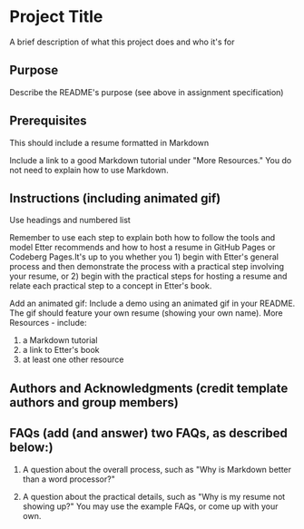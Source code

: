 
# Project Title

A brief description of what this project does and who it's for


## Purpose

Describe the README's purpose (see above in assignment specification)
## Prerequisites
This should include a resume formatted in Markdown

Include a link to a good Markdown tutorial under "More Resources." You do not need
to explain how to use Markdown.

## Instructions (including animated gif)
Use headings and numbered list

Remember to use each step to explain both how to follow the tools and model Etter recommends and how to host a resume in GitHub Pages or Codeberg Pages.It's up to you whether you 1) begin with Etter's general process and then demonstrate the process with a practical step involving your resume, or 2) begin with the practical
steps for hosting a resume and relate each practical step to a concept in Etter's book.

Add an animated gif: Include a demo using an animated gif in your README. The gif
should feature your own resume (showing your own name).
More Resources - include:
1. a Markdown tutorial
2. a link to Etter's book
3. at least one other resource
## Authors and Acknowledgments (credit template authors and group members)

## FAQs (add (and answer) two FAQs, as described below:)
1. A question about the overall process, such as "Why is Markdown better than a word
processor?"

2. A question about the practical details, such as "Why is my resume not showing up?"
You may use the example FAQs, or come up with your own.

